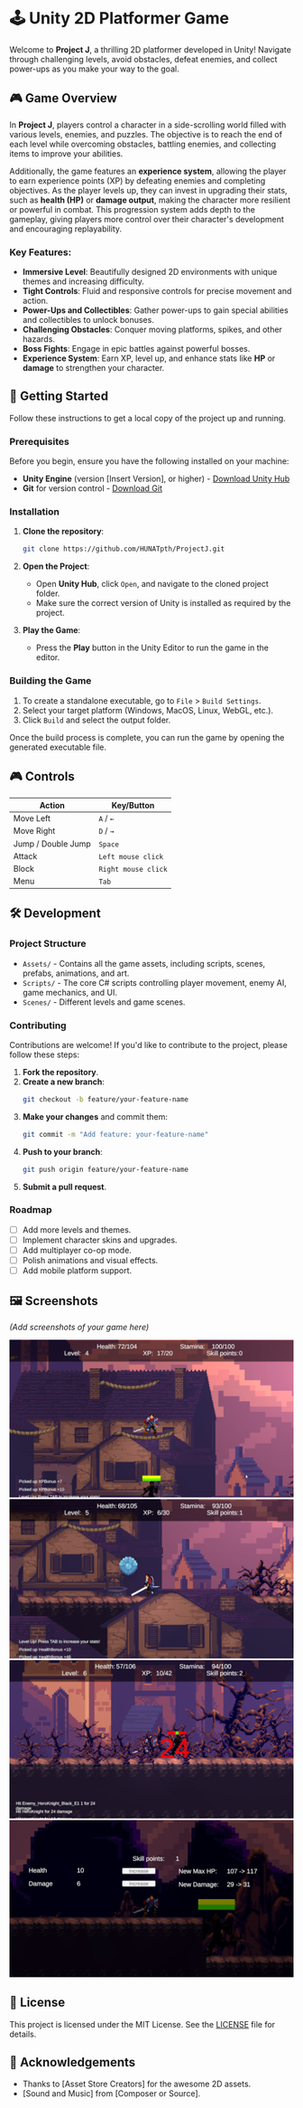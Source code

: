 # 🕹️ Unity 2D Platformer Game

Welcome to **Project J**, a thrilling 2D platformer developed in Unity! Navigate through challenging levels, avoid obstacles, defeat enemies, and collect power-ups as you make your way to the goal.


## 🎮 Game Overview

In **Project J**, players control a character in a side-scrolling world filled with various levels, enemies, and puzzles. The objective is to reach the end of each level while overcoming obstacles, battling enemies, and collecting items to improve your abilities.

Additionally, the game features an **experience system**, allowing the player to earn experience points (XP) by defeating enemies and completing objectives. As the player levels up, they can invest in upgrading their stats, such as **health (HP)** or **damage output**, making the character more resilient or powerful in combat. This progression system adds depth to the gameplay, giving players more control over their character's development and encouraging replayability.

### Key Features:
- **Immersive Level**: Beautifully designed 2D environments with unique themes and increasing difficulty.
- **Tight Controls**: Fluid and responsive controls for precise movement and action.
- **Power-Ups and Collectibles**: Gather power-ups to gain special abilities and collectibles to unlock bonuses.
- **Challenging Obstacles**: Conquer moving platforms, spikes, and other hazards.
- **Boss Fights**: Engage in epic battles against powerful bosses.
- **Experience System**: Earn XP, level up, and enhance stats like **HP** or **damage** to strengthen your character.

## 🚀 Getting Started

Follow these instructions to get a local copy of the project up and running.

### Prerequisites

Before you begin, ensure you have the following installed on your machine:

- **Unity Engine** (version [Insert Version], or higher) - [Download Unity Hub](https://unity.com/download)
- **Git** for version control - [Download Git](https://git-scm.com/)

### Installation

1. **Clone the repository**:
    ```bash
    git clone https://github.com/HUNATpth/ProjectJ.git
    ```

2. **Open the Project**:
   - Open **Unity Hub**, click `Open`, and navigate to the cloned project folder.
   - Make sure the correct version of Unity is installed as required by the project.

3. **Play the Game**:
   - Press the **Play** button in the Unity Editor to run the game in the editor.

### Building the Game

1. To create a standalone executable, go to `File` > `Build Settings`.
2. Select your target platform (Windows, MacOS, Linux, WebGL, etc.).
3. Click `Build` and select the output folder.

Once the build process is complete, you can run the game by opening the generated executable file.

## 🎮 Controls

| Action        | Key/Button |
|---------------|------------|
| Move Left     | `A` / `←`  |
| Move Right    | `D` / `→`  |
| Jump / Double Jump         | `Space`  |
| Attack        | `Left mouse click`    |
| Block         | `Right mouse click`   |
| Menu          | `Tab`   |


## 🛠️ Development

### Project Structure

- `Assets/` - Contains all the game assets, including scripts, scenes, prefabs, animations, and art.
- `Scripts/` - The core C# scripts controlling player movement, enemy AI, game mechanics, and UI.
- `Scenes/` - Different levels and game scenes.

### Contributing

Contributions are welcome! If you'd like to contribute to the project, please follow these steps:

1. **Fork the repository**.
2. **Create a new branch**:
    ```bash
    git checkout -b feature/your-feature-name
    ```
3. **Make your changes** and commit them:
    ```bash
    git commit -m "Add feature: your-feature-name"
    ```
4. **Push to your branch**:
    ```bash
    git push origin feature/your-feature-name
    ```
5. **Submit a pull request**.

### Roadmap

- [ ] Add more levels and themes.
- [ ] Implement character skins and upgrades.
- [ ] Add multiplayer co-op mode.
- [ ] Polish animations and visual effects.
- [ ] Add mobile platform support.

## 🖼️ Screenshots

*(Add screenshots of your game here)*

![Gameplay Screenshot 1](./Screenshots/2024-09-17%2016_15_58-Administrator_%20Project%20J%20-%20L01%20-%20Windows,%20Mac,%20Linux%20-%20Unity%202022.3.5f1%20_DX11_.png)
![Gameplay Screenshot 2](./Screenshots/2024-09-17%2016_17_17-Administrator_%20Project%20J%20-%20L01%20-%20Windows,%20Mac,%20Linux%20-%20Unity%202022.3.5f1%20_DX11_.png)
![Gameplay Screenshot 3](./Screenshots/2024-09-17%2016_18_21-Administrator_%20Project%20J%20-%20L01%20-%20Windows,%20Mac,%20Linux%20-%20Unity%202022.3.5f1%20_DX11_.png)
![Gameplay Screenshot 4](./Screenshots/2024-09-17%2016_19_33-Administrator_%20Project%20J%20-%20L01%20-%20Windows,%20Mac,%20Linux%20-%20Unity%202022.3.5f1%20_DX11_.png)

## 📄 License

This project is licensed under the MIT License. See the [LICENSE](LICENSE) file for details.

## 🙌 Acknowledgements

- Thanks to [Asset Store Creators] for the awesome 2D assets.
- [Sound and Music] from [Composer or Source].
